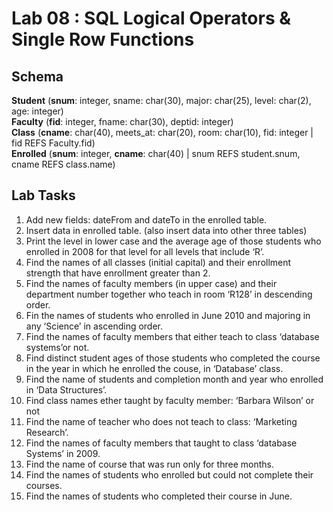 # Lab 08 : SQL Logical Operators & Single Row Functions

## Schema
<strong>Student</strong> (__snum__: integer, sname: char(30), major: char(25), level: char(2), age: integer)\
<strong>Faculty</strong> (__fid__: integer, fname: char(30), deptid: integer)\
<strong>Class</strong> (__cname__: char(40), meets_at: char(20), room: char(10), fid: integer | fid REFS Faculty.fid)\
<strong>Enrolled</strong> (__snum__: integer, __cname__: char(40) | snum REFS student.snum, cname REFS class.name)

## Lab Tasks
1. Add new fields: dateFrom and dateTo in the enrolled table.
2. Insert data in enrolled table. (also insert data into other three tables)
3. Print the level in lower case and the average age of those students who enrolled in 2008 for that level for all levels that include ‘R’.
4. Find the names of all classes (initial capital) and their enrollment strength that have enrollment greater than 2.
5. Find the names of faculty members (in upper case) and their department number together who teach in room ‘R128’ in descending order.
6. Fin the names of students who enrolled in June 2010 and majoring in any ‘Science’ in ascending order.
7. Find the names of faculty members that either teach to class ‘database systems’or not.
8. Find distinct student ages of those students who completed the course in the year in which he enrolled the couse, in ‘Database’ class.
9. Find the name of students and completion month and year who enrolled in ‘Data Structures’.
10. Find class names ether taught by faculty member: ‘Barbara Wilson’ or not
11. Find the name of teacher who does not teach to class: ‘Marketing Research’.
12. Find the names of faculty members that taught to class ‘database Systems’ in 2009.
13. Find the name of course that was run only for three months.
14. Find the names of students who enrolled but could not complete their courses.
15. Find the names of students who completed their course in June.